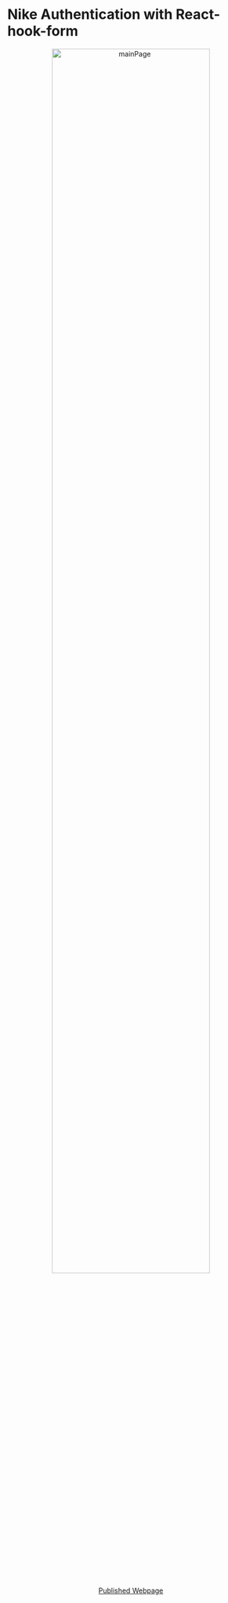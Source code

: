 # Nike Authentication with React-hook-form

<P align="center">
<img width="80%" alt="mainPage" src="https://user-images.githubusercontent.com/75718898/156290308-2b9a9f34-ab0c-419d-93d8-5d07f77a7156.png">
</p>

<p align='center'>
    <a href="https://jukangpark.github.io/nike_authentication">Published Webpage</a>
</p>
